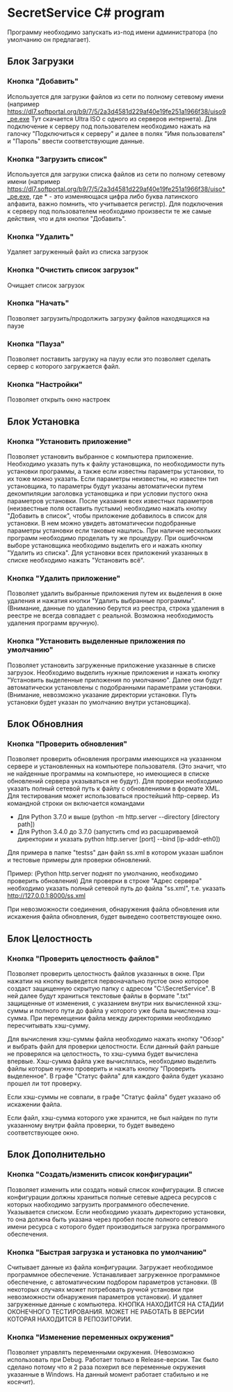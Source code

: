 # SecretService C# program

Программу необходимо запускать из-под имени администратора (по умолчанию он предлагает).

## Блок Загрузки

### Кнопка "Добавить"

Используется для загрузки файлов из сети по полному сетевому имени (например https://dl7.softportal.org/b9/7/5/2a3d4581d229af40e19fe251a1966f38/uiso9_pe.exe Тут скачается Ultra ISO с одного из серверов интернета). Для подключение к серверу под пользователем необходимо нажать на галочку "Подключиться к серверу" и далее в полях "Имя пользователя" и "Пароль" ввести соответствующие данные. 

### Кнопка "Загрузить список"

Используется для загрузки списка файлов из сети по полному сетевому имени (например https://dl7.softportal.org/b9/7/5/2a3d4581d229af40e19fe251a1966f38/uiso*_pe.exe, где * - это изменяющася цифра либо буква латинского алфавита, важно помнить, что учитывается регистр). Для подключения к серверу под пользователем необходимо произвести те же самые действия, что и для кнопки "Добавить". 

### Кнопка "Удалить"

Удаляет загруженный файл из списка загрузок

### Кнопка "Очистить список загрузок"

Очищает список загрузок

### Кнопка "Начать"

Позволяет загрузить/продолжить загрузку файлов находящихся на паузе

### Кнопка "Пауза"

Позволяет поставить загрузку на паузу если это позволяет сделать сервер с которого загружается файл.

### Кнопка "Настройки"

Позволяет открыть окно настроек

## Блок Установка

### Кнопка "Установить приложение"

Позволяет установить выбранное с компьютера приложение. Необходимо указать путь к файлу установщика, по необходимости путь установки программы, а также если известны параметры установки, то их тоже можно указать. Если параметры неизвестны, но известен тип установщика, то параметры будут указаны автоматически путем декомпиляции заголовка установщика и при условии пустого окна параметров установки. После указания всех известных параметров (неизвестные поля оставить пустыми) необходимо нажать кнопку "Добавить в список", чтобы приложение добавилось в список для установки. В нем можно увидеть автоматически подобранные параметры установки если таковые нашлись. При наличие нескольких программ необходимо проделать ту же процедуру. При ошибочном выборе установщика необходимо выделить его и нажать кнопку "Удалить из списка". Для установки всех приложений указанных в списке необходимо нажать "Установить всё".

### Кнопка "Удалить приложение"

Позволяет удалить выбранные приложения путем их выделения в окне удаления и нажатия кнопки "Удалить выбранные программы". (Внимание, данные по удалению берутся из реестра, строка удаления в реестре не всегда совпадает с реальной. Возможна необходимость удаления программ вручную). 

### Кнопка "Установить выделенные приложения по умолчанию"

Позволяет установить загруженные приложение указанные в списке загрузок. Необходимо выделить нужные приложения и нажать кнопку "Установить выделенные приложения по умолчанию". Далее они будут автоматически установлены с подобранными параметрами установки. (Внимание, невозможно указание директории установки. Путь установки будет указан по умолчанию внутри установщика). 

## Блок Обновлния

### Кнопка "Проверить обновления"

Позволяет проверить обновления программ имеющихся на указанном сервере и установленных на компьютере пользователя. (Это значит, что не найденные программы на компьютере, но имеющиеся в списке обновлений сервера указываться не будут). Для проверки необходимо указать полный сетевой путь к файлу с обновлениями в формате XML. Для тестирования может использоваться простейший http-сервер. Из командной строки он включается командами 

- Для Python 3.7.0 и выше (python -m http.server --directory [directory path])
- Для Python 3.4.0 до 3.7.0 (запустить cmd из расшариваемой директории и указать python http.server [port] --bind [ip-addr-eth0])

Для примера в папке "testss" дан файл ss.xml в котором указан шаблон и тестовые примеры для проверки обновлений.

Пример: (Python http.server поднят по умолчанию, необходимо проверить обновления) Для проверки в строке "Адрес сервера" необходимо указать полный сетевой путь до файла "ss.xml", т.е. указать http://127.0.0.1:8000/ss.xml

При невозможности соединения, обнаружения файла обновления или искажения файла обновления, будет выведено соответствующее окно.

## Блок Целостность

### Кнопка "Проверить целостность файлов"

Позволяет проверить целостность файлов указанных в окне. При нажатии на кнопку выведется первоначально пустое окно которое создаст защищенную скрытую папку с адресом "C:\SecretService". В ней далее будут храниться текстовые файлы в формате ".txt" защищенные от изменения, с указанием внутри них вычисленной хэш-суммы и полного пути до файла у которого уже была вычисленна хэш-сумма. При перемещении файла между директориями необходимо пересчитывать хэш-сумму. 

Для вычисления хэш-суммы файла необходимо нажать кнопку "Обзор" и выбрать файл для проверки целостности. Если данный файл раньше не проверялся на целостность, то хэш-сумма будет вычислена впервые. Хэш-сумма файла уже вычислялась, необходимо выделить файлы которые нужно проверить и нажать кнопку "Проверить выделенное". В графе "Статус файла" для каждого файла будет указано прошел ли тот проверку. 

Если хэш-суммы не совпали, в графе "Статус файла" будет указано об искажении файла.

Если файл, хэш-сумма которого уже хранится, не был найден по пути указанному внутри файла проверки, то будет выведено соответствующее окно. 

## Блок Дополнительно

### Кнопка "Создать/изменить список конфигурации"

Позволяет изменить или создать новый список конфигурации. В списке конфигурации должны храниться полные сетевые адреса ресурсов с которых наобходимо загрузить программного обеспечение. Указывается списком. Если необходимо указать директорию установки, то она должна быть указана через пробел после полного сетевого имени ресурса с которого будет производиться загрузка программного обеспечения.

### Кнопка "Быстрая загрузка и установка по умолчанию"

Считывает данные из файла конфигурации. Загружает необходимое программное обеспечение. Устанавливает загруженное программное обеспечение, с автоматическим подбором параметров установки.  (В некоторых случаях может потребовать ручной установки при невозможности обнаружения параметров установки). И удаляет загруженные данные с компьютера. КНОПКА НАХОДИТСЯ НА СТАДИИ ОКОНЕЧНОГО ТЕСТИРОВАНИЯ. МОЖЕТ НЕ РАБОТАТЬ В ВЕРСИИ КОТОРАЯ НАХОДИТСЯ В РЕПОЗИТОРИИ.

### Кнопка "Изменение переменных окружения"

Позволяет управлять переменными окружения. (Невозможно использовать при Debug. Работает только в Release-версии. Так было сделано потому что я 2 раза похерил все переменные окружения указанные в Windows. На данный момент работает стабильно и не косячит).

